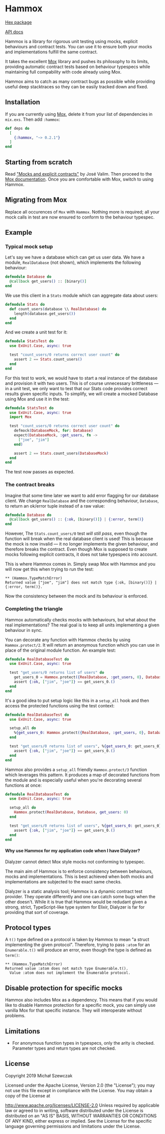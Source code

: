 # Hammox

[Hex package](https://hex.pm/packages/hammox)

[API docs](https://hexdocs.pm/hammox/Hammox.html)

Hammox is a library for rigorous unit testing using mocks, explicit
behaviours and contract tests. You can use it to ensure both your mocks and
implementations fulfill the same contract.

It takes the excellent [Mox](https://github.com/plataformatec/mox) library
and pushes its philosophy to its limits, providing automatic contract tests
based on behaviour typespecs while maintaining full compability with code
already using Mox.

Hammox aims to catch as many contract bugs as possible while providing useful
deep stacktraces so they can be easily tracked down and fixed.

## Installation

If you are currently using [Mox](https://github.com/plataformatec/mox),
delete it from your list of dependencies in `mix.exs`. Then add `:hammox`:

```elixir
def deps do
  [
    {:hammox, "~> 0.2.1"}
  ]
end
```

## Starting from scratch

Read ["Mocks and explicit contracts"](http://blog.plataformatec.com.br/2015/10/mocks-and-explicit-contracts/)
by José Valim. Then proceed to the [Mox documentation](https://hexdocs.pm/mox/Mox.html).
Once you are comfortable with Mox, switch to using Hammox.

## Migrating from Mox

Replace all occurences of `Mox` with `Hammox`. Nothing more is required; all
your mock calls in test are now ensured to conform to the behaviour typespec.

## Example

### Typical mock setup

Let's say we have a database which can get us user data. We have a module,
`RealDatabase` (not shown), which implements the following behaviour:
```elixir
defmodule Database do
  @callback get_users() :: [binary()]
end
```
We use this client in a `Stats` module which can aggregate data about users:
```elixir
defmodule Stats do
  def count_users(database \\ RealDatabase) do
    length(database.get_users())
  end
end
```
And we create a unit test for it:
```elixir
defmodule StatsTest do
  use ExUnit.Case, async: true

  test "count_users/0 returns correct user count" do
    assert 2 == Stats.count_users()
  end
end
```

For this test to work, we would have to start a real instance of the database
and provision it with two users. This is of course unnecessary brittleness —
in a unit test, we only want to test that our Stats code provides correct
results given specific inputs. To simplify, we will create a mocked Database
using Mox and use it in the test:

```elixir
defmodule StatsTest do
  use ExUnit.Case, async: true
  import Mox

  test "count_users/0 returns correct user count" do
    defmock(DatabaseMock, for: Database)
    expect(DatabaseMock, :get_users, fn ->
      ["joe", "jim"]
    end)

    assert 2 == Stats.count_users(DatabaseMock)
  end
end
```
The test now passes as expected.

### The contract breaks

Imagine that some time later we want to add error flagging for our database
client. We change `RealDatabase` and the corresponding behaviour, `Database`,
to return an ok/error tuple instead of a raw value:
```elixir
defmodule Database do
  @callback get_users() :: {:ok, [binary()]} | {:error, term()}
end
```

However, The `Stats.count_users/0` test *will still pass*, even though the
function will break when the real database client is used! This is because
the mock is now invalid — it no longer implements the given behaviour, and
therefore breaks the contract. Even though Mox is supposed to create mocks
following explicit contracts, it does not take typespecs into account.

This is where Hammox comes in. Simply swap Mox with Hammox and you will now
get this when trying to run the test:

```none
** (Hammox.TypeMatchError)
Returned value ["joe", "jim"] does not match type {:ok, [binary()]} | {:error, term()}.
```

Now the consistency between the mock and its behaviour is enforced.

### Completing the triangle

Hammox automatically checks mocks with behaviours, but what about the real
implementations? The real goal is to keep all units implementing a given
behaviour in sync.

You can decorate any function with Hammox checks by using `Hammox.protect/2`.
It will return an anonymous function which you can use in place of the
original module function. An example test:

```elixir
defmodule RealDatabaseTest do
  use ExUnit.Case, async: true

  test "get_users/0 returns list of users" do
    get_users_0 = Hammox.protect({RealDatabase, :get_users, 0}, Database)
    assert {:ok, ["jim", "joe"]} == get_users_0.()
  end
end
```

It's a good idea to put setup logic like this in a `setup_all` hook and then
access the protected functions using the test context:

```elixir
defmodule RealDatabaseTest do
  use ExUnit.Case, async: true

  setup_all do
    %{get_users_0: Hammox.protect({RealDatabase, :get_users, 0}, Database)}
  end

  test "get_users/0 returns list of users", %{get_users_0: get_users_0} do
    assert {:ok, ["jim", "joe"]} == get_users_0.()
  end
end
```

Hammox also provides a `setup_all` friendly `Hammox.protect/3` function which
leverages this pattern. It produces a map of decorated functions from the
module and is especially useful when you're decorating several functions at
once:

```elixir
defmodule RealDatabaseTest do
  use ExUnit.Case, async: true

  setup_all do
    Hammox.protect(RealDatabase, Database, get_users: 0)
  end

  test "get_users/0 returns list of users", %{get_users_0: get_users_0} do
    assert {:ok, ["jim", "joe"]} == get_users_0.()
  end
end
```

#### Why use Hammox for my application code when I have Dialyzer?

Dialyzer cannot detect Mox style mocks not conforming to typespec.

The main aim of Hammox is to enforce consistency between behaviours, mocks
and implementations. This is best achieved when both mocks and
implementations are subjected to the exact same checks.

Dialyzer is a static analysis tool; Hammox is a dynamic contract test
provider. They operate differently and one can catch some bugs when the other
doesn't. While it is true that Hammox would be redudant given a strong,
strict, TypeScript-like type system for Elixir, Dialyzer is far for providing
that sort of coverage.

## Protocol types

A `t()` type defined on a protocol is taken by Hammox to mean "a struct
implementing the given protocol". Therefore, trying to pass `:atom` for an
`Enumerable.t()` will produce an error, even though the type is defined as
`term()`:

```none
** (Hammox.TypeMatchError)
Returned value :atom does not match type Enumerable.t().
  Value :atom does not implement the Enumerable protocol.
```

## Disable protection for specific mocks

Hammox also includes Mox as a dependency. This means that if you would like
to disable Hammox protection for a specific mock, you can simply use vanilla
Mox for that specific instance. They will interoperate without problems.

## Limitations
- For anonymous function types in typespecs, only the arity is checked.
Parameter types and return types are not checked.

## License

Copyright 2019 Michał Szewczak

Licensed under the Apache License, Version 2.0 (the "License"); you may not
use this file except in compliance with the License. You may obtain a copy of
the License at

http://www.apache.org/licenses/LICENSE-2.0 Unless required by applicable law
or agreed to in writing, software distributed under the License is
distributed on an "AS IS" BASIS, WITHOUT WARRANTIES OR CONDITIONS OF ANY
KIND, either express or implied. See the License for the specific language
governing permissions and limitations under the License.
